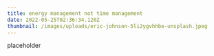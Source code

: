 ```yaml
---
title: energy management not time management
date: 2022-05-25T02:36:34.120Z
thumbnail: /images/uploads/eric-johnson-5li2ygvhhbe-unsplash.jpeg
---
```

placeholder